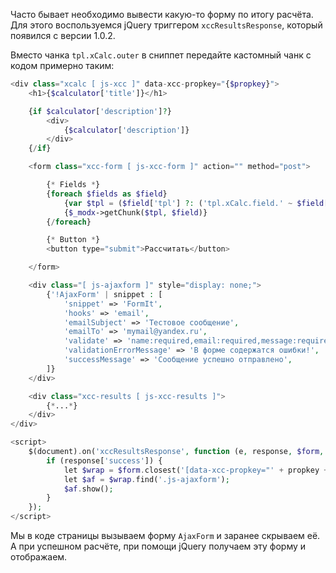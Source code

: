 Часто бывает необходимо вывести какую-то форму по итогу расчёта. Для этого воспользуемся jQuery триггером `xccResultsResponse`, который появился с версии 1.0.2.

Вместо чанка `tpl.xCalc.outer` в сниппет передайте кастомный чанк с кодом примерно таким:

```php
<div class="xcalc [ js-xcc ]" data-xcc-propkey="{$propkey}">
    <h1>{$calculator['title']}</h1>

    {if $calculator['description']?}
        <div>
            {$calculator['description']}
        </div>
    {/if}

    <form class="xcc-form [ js-xcc-form ]" action="" method="post">

        {* Fields *}
        {foreach $fields as $field}
            {var $tpl = ($field['tpl'] ?: ('tpl.xCalc.field.' ~ $field['type']))}
            {$_modx->getChunk($tpl, $field)}
        {/foreach}

        {* Button *}
        <button type="submit">Рассчитать</button>

    </form>

    <div class="[ js-ajaxform ]" style="display: none;">
        {'!AjaxForm' | snippet : [
            'snippet' => 'FormIt',
            'hooks' => 'email',
            'emailSubject' => 'Тестовое сообщение',
            'emailTo' => 'mymail@yandex.ru',
            'validate' => 'name:required,email:required,message:required',
            'validationErrorMessage' => 'В форме содержатся ошибки!',
            'successMessage' => 'Сообщение успешно отправлено',
        ]}
    </div>

    <div class="xcc-results [ js-xcc-results ]">
        {*...*}
    </div>
</div>

<script>
    $(document).on('xccResultsResponse', function (e, response, $form, propkey) {
        if (response['success']) {
            let $wrap = $form.closest('[data-xcc-propkey="' + propkey + '"]');
            let $af = $wrap.find('.js-ajaxform');
            $af.show();
        }
    });
</script>
```

Мы в коде страницы вызываем форму `AjaxForm` и заранее скрываем её. А при успешном расчёте, при помощи jQuery получаем эту форму и отображаем.

